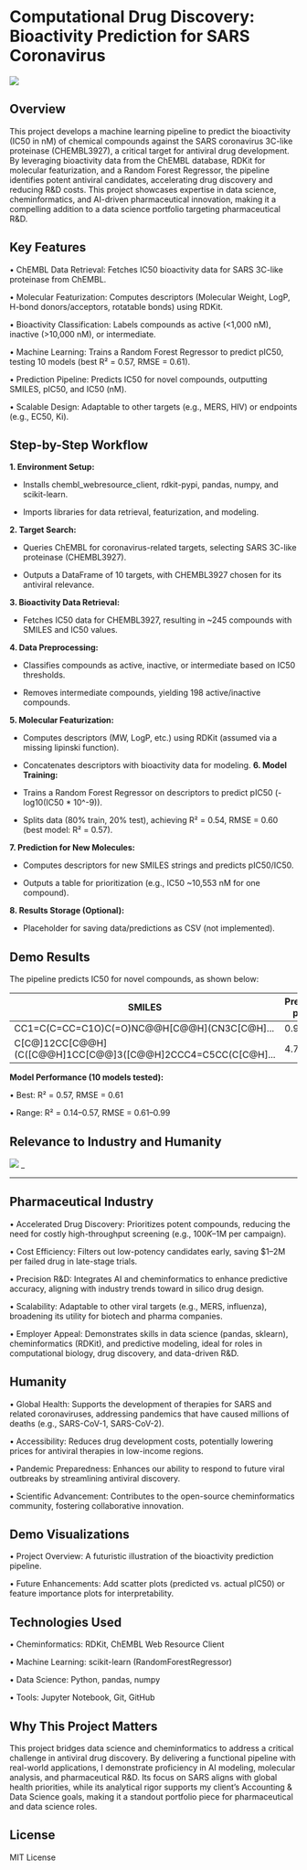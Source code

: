 # Computational Drug Discovery: Bioactivity Prediction for SARS Coronavirus

![](Comp_img3.jpg)

## Overview
This project develops a machine learning pipeline to predict the bioactivity (IC50 in nM) of chemical compounds against the SARS coronavirus 3C-like proteinase (CHEMBL3927), a critical target for antiviral drug development. By leveraging bioactivity data from the ChEMBL database, RDKit for molecular featurization, and a Random Forest Regressor, the pipeline identifies potent antiviral candidates, accelerating drug discovery and reducing R&D costs. This project showcases expertise in data science, cheminformatics, and AI-driven pharmaceutical innovation, making it a compelling addition to a data science portfolio targeting pharmaceutical R&D.

## Key Features

•	ChEMBL Data Retrieval: Fetches IC50 bioactivity data for SARS 3C-like proteinase from ChEMBL.

•	Molecular Featurization: Computes descriptors (Molecular Weight, LogP, H-bond donors/acceptors, rotatable bonds) using RDKit.

•	Bioactivity Classification: Labels compounds as active (<1,000 nM), inactive (>10,000 nM), or intermediate.

•	Machine Learning: Trains a Random Forest Regressor to predict pIC50, testing 10 models (best R² = 0.57, RMSE = 0.61).

•	Prediction Pipeline: Predicts IC50 for novel compounds, outputting SMILES, pIC50, and IC50 (nM).

•	Scalable Design: Adaptable to other targets (e.g., MERS, HIV) or endpoints (e.g., EC50, Ki).

## Step-by-Step Workflow

**1.	Environment Setup:**

-	Installs chembl_webresource_client, rdkit-pypi, pandas, numpy, and scikit-learn.

-	Imports libraries for data retrieval, featurization, and modeling.

**2.	Target Search:**
-	Queries ChEMBL for coronavirus-related targets, selecting SARS 3C-like proteinase (CHEMBL3927).

-	Outputs a DataFrame of 10 targets, with CHEMBL3927 chosen for its antiviral relevance.

**3.	Bioactivity Data Retrieval:**

- Fetches IC50 data for CHEMBL3927, resulting in ~245 compounds with SMILES and IC50 values.

**4.	Data Preprocessing:**

-	Classifies compounds as active, inactive, or intermediate based on IC50 thresholds.

-	Removes intermediate compounds, yielding 198 active/inactive compounds.

**5.	Molecular Featurization:**

-	Computes descriptors (MW, LogP, etc.) using RDKit (assumed via a missing lipinski function).

-	Concatenates descriptors with bioactivity data for modeling.
**6.	Model Training:**

-	Trains a Random Forest Regressor on descriptors to predict pIC50 (-log10(IC50 * 10^-9)).

-	Splits data (80% train, 20% test), achieving R² = 0.54, RMSE = 0.60 (best model: R² = 0.57).

**7.	Prediction for New Molecules:**


-	Computes descriptors for new SMILES strings and predicts pIC50/IC50.

-	Outputs a table for prioritization (e.g., IC50 ~10,553 nM for one compound).

**8.	Results Storage (Optional):**

- Placeholder for saving data/predictions as CSV (not implemented).

## Demo Results
The pipeline predicts IC50 for novel compounds, as shown below:

| SMILES                                                         | Predicted pIC50| Predicted IC50 (nM)     |
|----------------------------------------------------------------|----------------|-------------------------|
| CC1=C(C=CC=C1O)C(=O)NC@@H[C@@H](CN3C[C@H]...  | 0.9976         | 4.98           | 10,553.13               |
| C[C@]12CC[C@@H](C([C@@H]1CC[C@@]3([C@@H]2CCC4=C5CC(C[C@H]...   | 4.74           | 18,366.36               |

**Model Performance (10 models tested):**

•	Best: R² = 0.57, RMSE = 0.61

•	Range: R² = 0.14–0.57, RMSE = 0.61–0.99



## Relevance to Industry and Humanity

![](Image_fx_(102).jpg)
_
___________________________
## Pharmaceutical Industry

•	Accelerated Drug Discovery: Prioritizes potent compounds, reducing the need for costly high-throughput screening (e.g., $100K–$1M per campaign).

•	Cost Efficiency: Filters out low-potency candidates early, saving $1–2M per failed drug in late-stage trials.

•	Precision R&D: Integrates AI and cheminformatics to enhance predictive accuracy, aligning with industry trends toward in silico drug design.

•	Scalability: Adaptable to other viral targets (e.g., MERS, influenza), broadening its utility for biotech and pharma companies.

•	Employer Appeal: Demonstrates skills in data science (pandas, sklearn), cheminformatics (RDKit), and predictive modeling, ideal for roles in computational biology, drug discovery, and data-driven R&D.

## Humanity

•	Global Health: Supports the development of therapies for SARS and related coronaviruses, addressing pandemics that have caused millions of deaths (e.g., SARS-CoV-1, SARS-CoV-2).

•	Accessibility: Reduces drug development costs, potentially lowering prices for antiviral therapies in low-income regions.

•	Pandemic Preparedness: Enhances our ability to respond to future viral outbreaks by streamlining antiviral discovery.

•	Scientific Advancement: Contributes to the open-source cheminformatics community, fostering collaborative innovation.


## Demo Visualizations

•	Project Overview: A futuristic illustration of the bioactivity prediction pipeline.

•	Future Enhancements: Add scatter plots (predicted vs. actual pIC50) or feature importance plots for interpretability.

## Technologies Used

•	Cheminformatics: RDKit, ChEMBL Web Resource Client

•	Machine Learning: scikit-learn (RandomForestRegressor)

•	Data Science: Python, pandas, numpy

•	Tools: Jupyter Notebook, Git, GitHub

## Why This Project Matters

This project bridges data science and cheminformatics to address a critical challenge in antiviral drug discovery. By delivering a functional pipeline with real-world applications, I demonstrate proficiency in AI modeling, molecular analysis, and pharmaceutical R&D. Its focus on SARS aligns with global health priorities, while its analytical rigor supports my client’s Accounting & Data Science goals, making it a standout portfolio piece for pharmaceutical and data science roles.

## License

MIT License


















